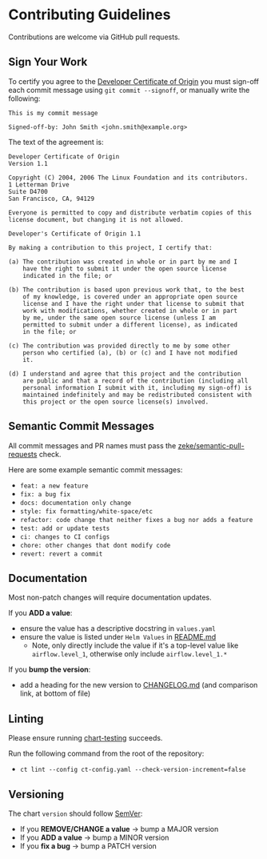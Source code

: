 # Contributing Guidelines

Contributions are welcome via GitHub pull requests.

## Sign Your Work

To certify you agree to the [Developer Certificate of Origin](https://developercertificate.org/) you must sign-off each commit message using `git commit --signoff`, or manually write the following:
```text
This is my commit message

Signed-off-by: John Smith <john.smith@example.org>
```

The text of the agreement is:
```text
Developer Certificate of Origin
Version 1.1

Copyright (C) 2004, 2006 The Linux Foundation and its contributors.
1 Letterman Drive
Suite D4700
San Francisco, CA, 94129

Everyone is permitted to copy and distribute verbatim copies of this
license document, but changing it is not allowed.

Developer's Certificate of Origin 1.1

By making a contribution to this project, I certify that:

(a) The contribution was created in whole or in part by me and I
    have the right to submit it under the open source license
    indicated in the file; or

(b) The contribution is based upon previous work that, to the best
    of my knowledge, is covered under an appropriate open source
    license and I have the right under that license to submit that
    work with modifications, whether created in whole or in part
    by me, under the same open source license (unless I am
    permitted to submit under a different license), as indicated
    in the file; or

(c) The contribution was provided directly to me by some other
    person who certified (a), (b) or (c) and I have not modified
    it.

(d) I understand and agree that this project and the contribution
    are public and that a record of the contribution (including all
    personal information I submit with it, including my sign-off) is
    maintained indefinitely and may be redistributed consistent with
    this project or the open source license(s) involved.
```

## Semantic Commit Messages

All commit messages and PR names must pass the [zeke/semantic-pull-requests](https://github.com/zeke/semantic-pull-requests) check.

Here are some example semantic commit messages:
- `feat: a new feature`
- `fix: a bug fix`
- `docs: documentation only change`
- `style: fix formatting/white-space/etc`
- `refactor: code change that neither fixes a bug nor adds a feature`
- `test: add or update tests`
- `ci: changes to CI configs`
- `chore: other changes that dont modify code`
- `revert: revert a commit`

## Documentation

Most non-patch changes will require documentation updates.

If you __ADD a value__:
- ensure the value has a descriptive docstring in `values.yaml`
- ensure the value is listed under `Helm Values` in [README.md](README.md#helm-values)
   - Note, only directly include the value if it's a top-level value like `airflow.level_1`, otherwise only include `airflow.level_1.*`

If you __bump the version__:
- add a heading for the new version to [CHANGELOG.md](CHANGELOG.md) (and comparison link, at bottom of file)

## Linting

Please ensure running [chart-testing](https://github.com/helm/chart-testing) succeeds.

Run the following command from the root of the repository:

- `ct lint --config ct-config.yaml --check-version-increment=false`

## Versioning

The chart `version` should follow [SemVer](https://semver.org/):
- If you __REMOVE/CHANGE a value__ → bump a MAJOR version
- If you __ADD a value__ → bump a MINOR version
- If you __fix a bug__ → bump a PATCH version
